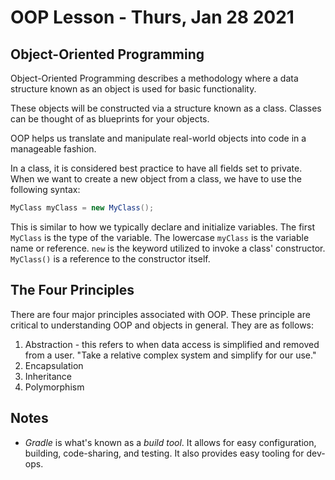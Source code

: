 # OOP Lesson - Thurs, Jan 28 2021

## Object-Oriented Programming

Object-Oriented Programming describes a methodology where a data structure known as an object is used for basic functionality.

These objects will be constructed via a structure known as a class. Classes can be thought of as blueprints for your objects. 

OOP helps us translate and manipulate real-world objects into code in a manageable fashion. 

In a class, it is considered best practice to have all fields set to private. When we want to create a new object from a class, we have to use the following syntax:

```java
MyClass myClass = new MyClass();
```

This is similar to how we typically declare and initialize variables. The first `MyClass` is the type of the variable. The lowercase `myClass` is the variable name or reference. `new` is the keyword utilized to invoke a class' constructor. `MyClass()` is a reference to the constructor itself. 

## The Four Principles

There are four major principles associated with OOP. These principle are critical to understanding OOP and objects in general. They are as follows:

1. Abstraction - this refers to when data access is simplified and removed from a user. "Take a relative complex system and simplify for our use."
2. Encapsulation
3. Inheritance
4. Polymorphism

## Notes 

- _Gradle_ is what's known as a _build tool_. It allows for easy configuration, building, code-sharing, and testing. It also provides easy tooling for dev-ops.